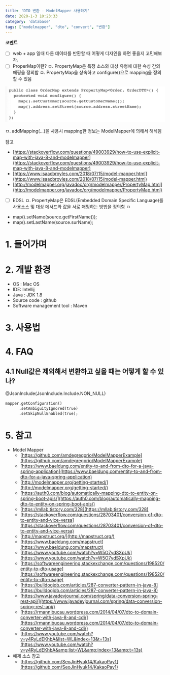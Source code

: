 ```yaml
---
title: 'DTO 변환 - ModelMapper 사용하기'
date: 2020-1-3 10:23:33
category: 'database'
tags: ["modelmapper", "dto", "convert", "변환"]
---
```



**코멘트**
- [ ] web + app 일때 다른 데이터를 반환할 때 어떻게 디자인을 하면 좋을지 고민해보자.
- [ ] ProperMap이란?
ㅁ. PropertyMap은 특정 소스와 대상 유형에 대한 속성 간의 매핑을 정의함
ㅁ. PropertyMap을 상속하고 configure()으로 mapping을 정의할 수 있음

![](%EB%B8%94%EB%A1%9C%EA%B7%B8%20%20ModelMapper%EB%9E%80/image_1.png)

ㅁ. addMapping(…)을 사용시 mapping한 정보는 ModelMapper에 의해서 해석됨

참고
* [https://stackoverflow.com/questions/49003929/how-to-use-explicit-map-with-java-8-and-modelmapper](https://stackoverflow.com/questions/49003929/how-to-use-explicit-map-with-java-8-and-modelmapper)
* [https://www.isaacbroyles.com/2018/07/15/model-mapper.html](https://www.isaacbroyles.com/2018/07/15/model-mapper.html)
* [http://modelmapper.org/javadoc/org/modelmapper/PropertyMap.html](http://modelmapper.org/javadoc/org/modelmapper/PropertyMap.html)

- [ ] EDSL
ㅁ. PropertyMap은 EDSL(Embedded Domain Specific Language)를 사용소스 및 대상 메서드와 값을 서로 매핑하는 방법을 정의함
ㅁ

* map().setName(source.getFirstName());
* map().setLastName(source.surName);

# 1. 들어가며

# 2. 개발 환경

* OS : Mac OS
* IDE: Intellij
* Java : JDK 1.8
* Source code : github
* Software management tool : Maven

# 3. 사용법
# 4. FAQ
## 4.1 Null값은 제외해서 변환하고 싶을 때는 어떻게 할 수 있나? 
@JsonInclude(JsonInclude.Include.NON_NULL)

```
mapper.getConfiguration()
      .setAmbiguityIgnored(true)
      .setSkipNullEnabled(true);
```

# 5. 참고

* Model Mapper
	* [https://github.com/amdegregorio/ModelMapperExample](https://github.com/amdegregorio/ModelMapperExample)
	* [https://www.baeldung.com/entity-to-and-from-dto-for-a-java-spring-application](https://www.baeldung.com/entity-to-and-from-dto-for-a-java-spring-application)
	* [http://modelmapper.org/getting-started/](http://modelmapper.org/getting-started/)
	* [https://auth0.com/blog/automatically-mapping-dto-to-entity-on-spring-boot-apis/](https://auth0.com/blog/automatically-mapping-dto-to-entity-on-spring-boot-apis/)
	* [https://mllab.tistory.com/328](https://mllab.tistory.com/328)
	* [https://stackoverflow.com/questions/28703401/conversion-of-dto-to-entity-and-vice-versa](https://stackoverflow.com/questions/28703401/conversion-of-dto-to-entity-and-vice-versa)
	* [http://mapstruct.org/](http://mapstruct.org/)
	* [https://www.baeldung.com/mapstruct](https://www.baeldung.com/mapstruct)
	* [https://www.youtube.com/watch?v=W5O7ydSXpUk](https://www.youtube.com/watch?v=W5O7ydSXpUk)
	* [https://softwareengineering.stackexchange.com/questions/198520/entity-to-dto-usage](https://softwareengineering.stackexchange.com/questions/198520/entity-to-dto-usage)
	* [https://bulldogjob.com/articles/287-converter-pattern-in-java-8](https://bulldogjob.com/articles/287-converter-pattern-in-java-8)
	* [https://www.javadevjournal.com/spring/data-conversion-spring-rest-api/](https://www.javadevjournal.com/spring/data-conversion-spring-rest-api/)
	* [https://rmannibucau.wordpress.com/2014/04/07/dto-to-domain-converter-with-java-8-and-cdi/](https://rmannibucau.wordpress.com/2014/04/07/dto-to-domain-converter-with-java-8-and-cdi/)
	* [https://www.youtube.com/watch?v=y4RyLdEKhbA&list=WL&index=13&t=13s](https://www.youtube.com/watch?v=y4RyLdEKhbA&amp;list=WL&amp;index=13&amp;t=13s)
* 예제 소스 참고
	* [https://github.com/SeoJinHyuk14/KakaoPay1](https://github.com/SeoJinHyuk14/KakaoPay1)